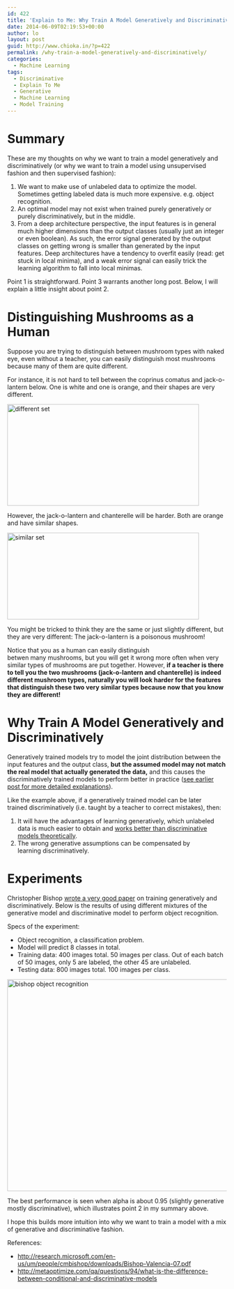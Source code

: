 ```yaml
---
id: 422
title: 'Explain to Me: Why Train A Model Generatively and Discriminatively'
date: 2014-06-09T02:19:53+00:00
author: lo
layout: post
guid: http://www.chioka.in/?p=422
permalink: /why-train-a-model-generatively-and-discriminatively/
categories:
  - Machine Learning
tags:
  - Discriminative
  - Explain To Me
  - Generative
  - Machine Learning
  - Model Training
---
```

# Summary

These are my thoughts on why we want to train a model generatively and discriminatively (or why we want to train a model using unsupervised fashion and then supervised fashion):

  1. We want to make use of unlabeled data to optimize the model. Sometimes getting labeled data is much more expensive. e.g. object recognition.
  2. An optimal model may not exist when trained purely generatively or purely discriminatively, but in the middle.
  3. From a deep architecture perspective, the input features is in general much higher dimensions than the output classes (usually just an integer or even boolean). As such, the error signal generated by the output classes on getting wrong is smaller than generated by the input features. Deep architectures have a tendency to overfit easily (read: get stuck in local minima), and a weak error signal can easily trick the learning algorithm to fall into local minimas.

Point 1 is straightforward. Point 3 warrants another long post. Below, I will explain a little insight about point 2.

# Distinguishing Mushrooms as a Human

Suppose you are trying to distinguish between mushroom types with naked eye, even without a teacher, you can easily distinguish most mushrooms because many of them are quite different.

For instance, it is not hard to tell between the coprinus comatus and jack-o-lantern below. One is white and one is orange, and their shapes are very different.

[<img class="aligncenter size-full wp-image-427" src="http://www.chioka.in/wp-content/uploads/2014/06/different-set.jpg" alt="different set" width="440" height="233" />](http://www.chioka.in/wp-content/uploads/2014/06/different-set.jpg)

However, the jack-o-lantern and chanterelle will be harder. Both are orange and have similar shapes.

[<img class="aligncenter size-full wp-image-428" src="http://www.chioka.in/wp-content/uploads/2014/06/similar-set.jpg" alt="similar set" width="440" height="199" />](http://www.chioka.in/wp-content/uploads/2014/06/similar-set.jpg)

You might be tricked to think they are the same or just slightly different, but they are very different: The jack-o-lantern is a poisonous mushroom!

Notice that you as a human can easily distinguish betwen many mushrooms, but you will get it wrong more often when very similar types of mushrooms are put together. However, **if a teacher is there to tell you the two mushrooms (jack-o-lantern and chanterelle) is indeed different mushroom types, naturally you will look harder for the features that distinguish these two very similar types because now that you know they are different!**

# Why Train A Model Generatively and Discriminatively

Generatively trained models try to model the joint distribution between the input features and the output class, **but the assumed model may not match the real model that actually generated the data,** and this causes the discriminatively trained models to perform better in practice ([see earlier post for more detailed explanations](http://www.chioka.in/explain-to-me-generative-classifiers-vs-discriminative-classifiers/)).

Like the example above, if a generatively trained model can be later trained discriminatively (i.e. taught by a teacher to correct mistakes), then:

  1. It will have the advantages of learning generatively, which unlabeled data is much easier to obtain and [works better than discriminative models theoretically](http://ai.stanford.edu/~ang/papers/nips01-discriminativegenerative.pdf).
  2. The wrong generative assumptions can be compensated by learning discriminatively.

# Experiments

Christopher Bishop [wrote a very good paper](http://research.microsoft.com/en-us/um/people/cmbishop/downloads/Bishop-Valencia-07.pdf) on training generatively and discriminatively. Below is the results of using different mixtures of the generative model and discriminative model to perform object recognition.

Specs of the experiment:

  * Object recognition, a classification problem.
  * Model will predict 8 classes in total.
  * Training data: 400 images total. 50 images per class. Out of each batch of 50 images, only 5 are labeled, the other 45 are unlabeled.
  * Testing data: 800 images total. 100 images per class.

[<img class="aligncenter size-full wp-image-434" src="http://www.chioka.in/wp-content/uploads/2014/06/bishop-object-recognition.png" alt="bishop object recognition" width="619" height="486" srcset="/wp-content/uploads/2014/06/bishop-object-recognition.png 619w, /wp-content/uploads/2014/06/bishop-object-recognition-580x455.png 580w" sizes="(max-width: 619px) 100vw, 619px" />](http://www.chioka.in/wp-content/uploads/2014/06/bishop-object-recognition.png)

The best performance is seen when alpha is about 0.95 (slightly generative mostly discriminative), which illustrates point 2 in my summary above.

I hope this builds more intuition into why we want to train a model with a mix of generative and discriminative fashion.

References:

  * <http://research.microsoft.com/en-us/um/people/cmbishop/downloads/Bishop-Valencia-07.pdf>
  * <http://metaoptimize.com/qa/questions/94/what-is-the-difference-between-conditional-and-discriminative-models>
